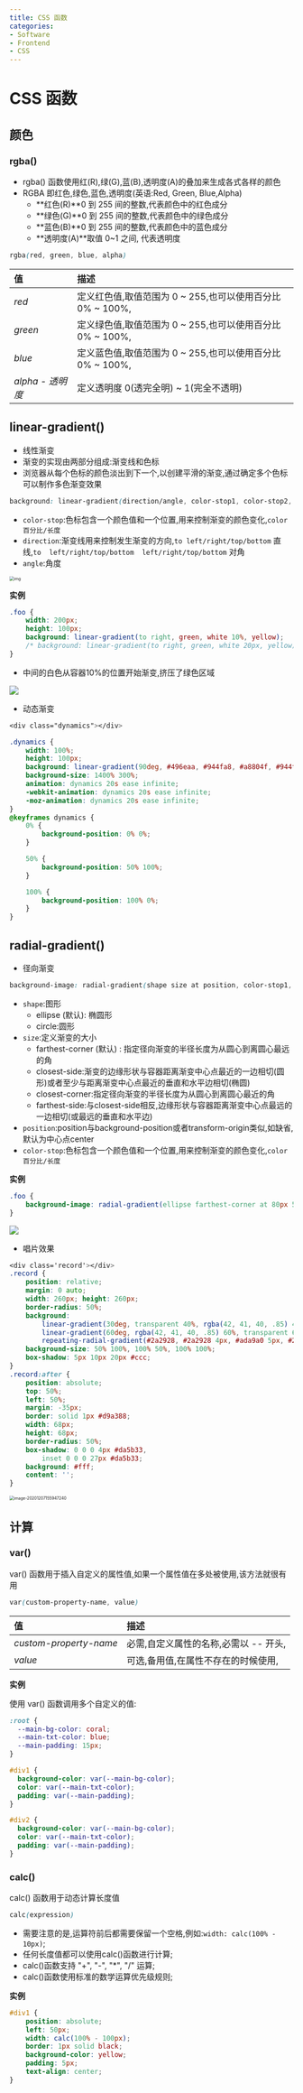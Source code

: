 ```yaml
---
title: CSS 函数
categories:
- Software
- Frontend
- CSS
---
```

# CSS 函数

## 颜色

### rgba()

- rgba() 函数使用红(R),绿(G),蓝(B),透明度(A)的叠加来生成各式各样的颜色
- RGBA 即红色,绿色,蓝色,透明度(英语:Red, Green, Blue,Alpha)
    - **红色(R)**0 到 255 间的整数,代表颜色中的红色成分
    - **绿色(G)**0 到 255 间的整数,代表颜色中的绿色成分
    - **蓝色(B)**0 到 255 间的整数,代表颜色中的蓝色成分
    - **透明度(A)**取值 0~1 之间, 代表透明度

```css
rgba(red, green, blue, alpha)
```

| 值               | 描述                                                         |
| :--------------- | :----------------------------------------------------------- |
| *red*            | 定义红色值,取值范围为 0 ~ 255,也可以使用百分比 0% ~ 100%, |
| *green*          | 定义绿色值,取值范围为 0 ~ 255,也可以使用百分比 0% ~ 100%, |
| *blue*           | 定义蓝色值,取值范围为 0 ~ 255,也可以使用百分比 0% ~ 100%, |
| *alpha - 透明度* | 定义透明度 0(透完全明) ~ 1(完全不透明)                   |

## linear-gradient()

- 线性渐变
- 渐变的实现由两部分组成:渐变线和色标
- 浏览器从每个色标的颜色淡出到下一个,以创建平滑的渐变,通过确定多个色标可以制作多色渐变效果

```css
background: linear-gradient(direction/angle, color-stop1, color-stop2, ...);
```

- `color-stop`:色标包含一个颜色值和一个位置,用来控制渐变的颜色变化,`color 百分比/长度`
- `direction`:渐变线用来控制发生渐变的方向,`to left/right/top/bottom` 直线,`to  left/right/top/bottom  left/right/top/bottom` 对角
- `angle`:角度

<img src="https://raw.githubusercontent.com/LuShan123888/Files/main/Pictures/2020-12-10-2020-12-07-1-7327147.jpeg" alt="img" style="zoom:50%;" />

**实例**

```css
.foo {
    width: 200px;
    height: 100px;
    background: linear-gradient(to right, green, white 10%, yellow);
    /* background: linear-gradient(to right, green, white 20px, yellow); 等同 */
}
```

- 中间的白色从容器10%的位置开始渐变,挤压了绿色区域

![](https://raw.githubusercontent.com/LuShan123888/Files/main/Pictures/2020-12-10-2020-12-07-image-20201207155150568.png)

- 动态渐变

```css
<div class="dynamics"></div>

.dynamics {
    width: 100%;
    height: 100px;
    background: linear-gradient(90deg, #496eaa, #944fa8, #a8804f, #944fa8, #496eaa);
    background-size: 1400% 300%;
    animation: dynamics 20s ease infinite;
    -webkit-animation: dynamics 20s ease infinite;
    -moz-animation: dynamics 20s ease infinite;
}
@keyframes dynamics {
    0% {
        background-position: 0% 0%;
    }

    50% {
        background-position: 50% 100%;
    }

    100% {
        background-position: 100% 0%;
    }
}
```

## radial-gradient()

- 径向渐变

```css
background-image: radial-gradient(shape size at position, color-stop1, color-stop2,...);
```

- `shape`:图形
    - ellipse (默认): 椭圆形
    - circle:圆形
- `size`:定义渐变的大小
    - farthest-corner (默认) : 指定径向渐变的半径长度为从圆心到离圆心最远的角
    - closest-side:渐变的边缘形状与容器距离渐变中心点最近的一边相切(圆形)或者至少与距离渐变中心点最近的垂直和水平边相切(椭圆)
    - closest-corner:指定径向渐变的半径长度为从圆心到离圆心最近的角
    - farthest-side:与closest-side相反,边缘形状与容器距离渐变中心点最远的一边相切(或最远的垂直和水平边)
- `position`:position与background-position或者transform-origin类似,如缺省,默认为中心点center
- `color-stop`:色标包含一个颜色值和一个位置,用来控制渐变的颜色变化,`color 百分比/长度`

**实例**

```css
.foo {
    background-image: radial-gradient(ellipse farthest-corner at 80px 50px, red, yellow, green);
}
```

![](https://raw.githubusercontent.com/LuShan123888/Files/main/Pictures/2020-12-10-2020-12-07-image-20201207155646510.png)

- 唱片效果

```css
<div class='record'></div>
.record {
    position: relative;
    margin: 0 auto;
    width: 260px; height: 260px;
    border-radius: 50%;
    background:
        linear-gradient(30deg, transparent 40%, rgba(42, 41, 40, .85) 40%) no-repeat 100% 0,
        linear-gradient(60deg, rgba(42, 41, 40, .85) 60%, transparent 60%) no-repeat 0 100%,
        repeating-radial-gradient(#2a2928, #2a2928 4px, #ada9a0 5px, #2a2928 6px);
    background-size: 50% 100%, 100% 50%, 100% 100%;
    box-shadow: 5px 10px 20px #ccc;
}
.record:after {
    position: absolute;
    top: 50%;
    left: 50%;
    margin: -35px;
    border: solid 1px #d9a388;
    width: 68px;
    height: 68px;
    border-radius: 50%;
    box-shadow: 0 0 0 4px #da5b33,
        inset 0 0 0 27px #da5b33;
    background: #fff;
    content: '';
}
```

<img src="https://raw.githubusercontent.com/LuShan123888/Files/main/Pictures/2020-12-10-2020-12-07-image-20201207155947240.png" alt="image-20201207155947240" style="zoom:50%;" />

## 计算

### var()

var() 函数用于插入自定义的属性值,如果一个属性值在多处被使用,该方法就很有用

```css
var(custom-property-name, value)
```

| 值                     | 描述                                     |
| :--------------------- | :--------------------------------------- |
| *custom-property-name* | 必需,自定义属性的名称,必需以 -- 开头, |
| *value*                | 可选,备用值,在属性不存在的时候使用,   |

**实例**

使用 var() 函数调用多个自定义的值:

```css
:root {
  --main-bg-color: coral;
  --main-txt-color: blue;
  --main-padding: 15px;
}

#div1 {
  background-color: var(--main-bg-color);
  color: var(--main-txt-color);
  padding: var(--main-padding);
}

#div2 {
  background-color: var(--main-bg-color);
  color: var(--main-txt-color);
  padding: var(--main-padding);
}
```

### calc()

calc() 函数用于动态计算长度值

```css
calc(expression)
```

- 需要注意的是,运算符前后都需要保留一个空格,例如:`width: calc(100% - 10px)`;
- 任何长度值都可以使用calc()函数进行计算;
- calc()函数支持 "+", "-", "*", "/" 运算;
- calc()函数使用标准的数学运算优先级规则;

**实例**

```css
#div1 {
    position: absolute;
    left: 50px;
    width: calc(100% - 100px);
    border: 1px solid black;
    background-color: yellow;
    padding: 5px;
    text-align: center;
}
```

